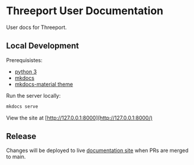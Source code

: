 # Threeport User Documentation

User docs for Threeport.

## Local Development

Prerequisistes:

* [python 3](https://docs.python-guide.org/starting/installation/)
* [mkdocs](https://www.mkdocs.org/getting-started/#installation)
* [mkdocs-material theme](https://squidfunk.github.io/mkdocs-material/getting-started/#installation)

Run the server locally:

```bash
mkdocs serve
```

View the site at [http://127.0.0.1:8000](http://127.0.0.1:8000/)


## Release

Changes will be deployed to live [documentation
site](https://docs.threeport.io/) when PRs are merged to main.


